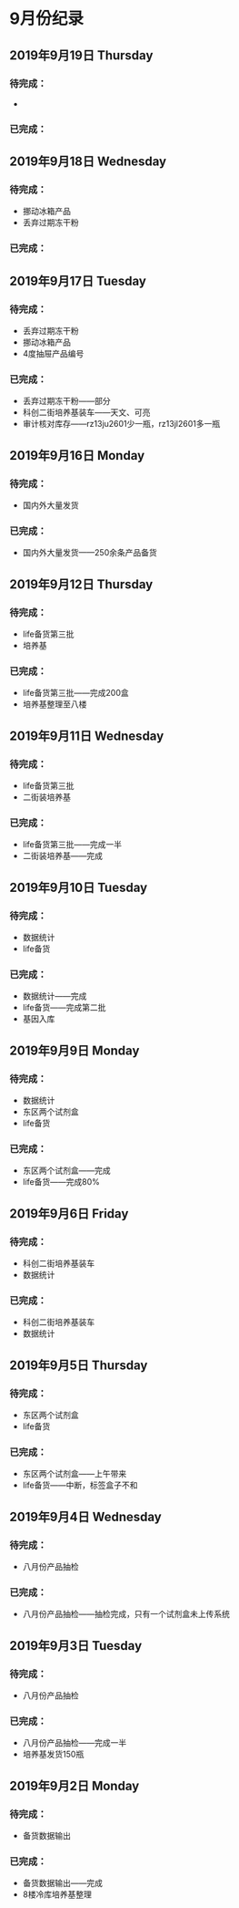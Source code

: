 # 9月份纪录

## 2019年9月19日 Thursday
### 待完成：
- 
### 已完成：

## 2019年9月18日 Wednesday
### 待完成：
- 挪动冰箱产品
- 丢弃过期冻干粉
### 已完成：

## 2019年9月17日 Tuesday
### 待完成：
- 丢弃过期冻干粉
- 挪动冰箱产品
- 4度抽屉产品编号
### 已完成：
- 丢弃过期冻干粉——部分
- 科创二街培养基装车——天文、可亮
- 审计核对库存——rz13ju2601少一瓶，rz13jl2601多一瓶

## 2019年9月16日 Monday
### 待完成：
- 国内外大量发货
### 已完成：
- 国内外大量发货——250余条产品备货

## 2019年9月12日 Thursday
### 待完成：
- life备货第三批
- 培养基
### 已完成：
- life备货第三批——完成200盒
- 培养基整理至八楼

## 2019年9月11日 Wednesday
### 待完成：
- life备货第三批
- 二街装培养基
### 已完成：
- life备货第三批——完成一半
- 二街装培养基——完成

## 2019年9月10日 Tuesday
### 待完成：
- 数据统计
- life备货
### 已完成：
- 数据统计——完成
- life备货——完成第二批
- 基因入库

## 2019年9月9日 Monday
### 待完成：
- 数据统计
- 东区两个试剂盒
- life备货
### 已完成：
- 东区两个试剂盒——完成
- life备货——完成80%

## 2019年9月6日 Friday
### 待完成：
- 科创二街培养基装车
- 数据统计
### 已完成：
- 科创二街培养基装车
- 数据统计

## 2019年9月5日 Thursday
### 待完成：
- 东区两个试剂盒
- life备货
### 已完成：
- 东区两个试剂盒——上午带来
- life备货——中断，标签盒子不和

## 2019年9月4日 Wednesday
### 待完成：
- 八月份产品抽检
### 已完成：
- 八月份产品抽检——抽检完成，只有一个试剂盒未上传系统

## 2019年9月3日 Tuesday
### 待完成：
- 八月份产品抽检
### 已完成：
- 八月份产品抽检——完成一半
- 培养基发货150瓶

## 2019年9月2日 Monday
### 待完成：
- 备货数据输出
### 已完成：
- 备货数据输出——完成
- 8楼冷库培养基整理
